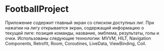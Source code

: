 # FootballProject
Приложение содержит главный экран со списком доступных лиг. При нажатии на лигу открывается экран, 
содержащий информацию о текущей лиге: позиция команды, название, эмблема, результаты, голы и очки.
Использованы следующие технологии: MVVM, HILT, Navigation Components, Retrofit, Room, Coroutines, LiveData, ViewBinding, Coil.
